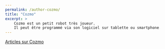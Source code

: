 ```yaml
---
permalink: /author-cozmo/
title: "Cozmo"
excerpt: >
    Cozmo est un petit robot très joueur.
    Il peut être programmé via son logiciel sur tablette ou smartphone.
---
```


<a href="{{site.baseurl}}/tags/#cozmo">Articles sur Cozmo</a>
